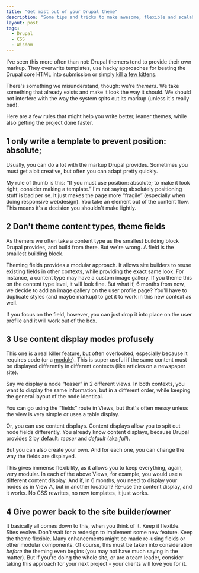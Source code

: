 ```yaml
---
title: "Get most out of your Drupal theme"
description: "Some tips and tricks to make awesome, flexible and scalable themes"
layout: post
tags:
  - Drupal
  - CSS
  - Wisdom
--- 
```


I've seen this more often than not: Drupal themers tend to provide their own markup. They overwrite templates, use hacky approaches for beating the Drupal core HTML into submission or simply <abbr title="Hack core">kill a few kittens</abbr>. 

There's something we misunderstand, though: we're *themers*. We take something that already exists and make it look the way it should. We should not interfere with the way the system spits out its markup (unless it's really bad). 

Here are a few rules that might help you write better, leaner themes, while also getting the project done faster. 

## 1 only write a template to prevent position: absolute;

Usually, you can do a lot with the markup Drupal provides. Sometimes you must get a bit creative, but often you can adapt pretty quickly. 

My rule of thumb is this: &ldquo;If you must use position: absolute; to make it look right, consider making a template.&rdquo; I'm not saying absolutely positioning stuff is bad per se. It just makes the page more &ldquo;fragile&rdquo; (especially when doing responsive webdesign). You take an element out of the content flow. This means it's a decision you shouldn't make lightly.


## 2 Don't theme content types, theme fields

As themers we often take a content type as the smallest building block Drupal provides, and build from there. But we're wrong. A field is the smallest building block. 

Theming fields provides a modular approach. It allows site builders to reuse existing fields in other contexts, while providing the exact same look. For instance, a content type may have a custom image gallery. If you theme this on the content type level, it will look fine. But what if, 6 months from now, we decide to add an image gallery on the user profile page? You'll have to duplicate styles (and maybe markup) to get it to work in this new context as well. 

If you focus on the field, however, you can just drop it into place on the user profile and it will work out of the box. 


## 3 Use content display modes profusely

This one is a real killer feature, but often overlooked, especially because it requires code (or a [module](https://drupal.org/project/entity_view_mode)). This is super useful if the same content must be displayed differently in different contexts (like articles on a newspaper site). 

Say we display a node &ldquo;teaser&rdquo; in 2 different views. In both contexts, you want to display the same information, but in a different order, while keeping the general layout of the node identical.

You can go using the &ldquo;fields&rdquo; route in Views, but that's often messy unless the view is very simple or uses a table display.

Or, you can use content displays. Content displays allow you to spit out node fields differently. You already know content displays, because Drupal provides 2 by default: *teaser* and *default* (aka *full*).

But you can also create your own. And for each one, you can change the way the fields are displayed. 

This gives immense flexibility, as it allows you to keep everything, again, very modular. In each of the above Views, for example, you would use a different content display. And if, in 6 months, you need to display your nodes as in View A, but in another location? Re-use the content display, and it works. No CSS rewrites, no new templates, it just works.


## 4 Give power back to the site builder/owner

It basically all comes down to this, when you think of it. Keep it flexible. Sites evolve. Don't wait for a redesign to implement some new feature. Keep the theme flexible. Many enhancements might be made re-using fields or other modular components. Of course, this must be taken into consideration *before* the theming even begins (you may not have much saying in the matter). But if you're doing the whole site, or are a team leader, consider taking this approach for your next project - your clients will love you for it.
